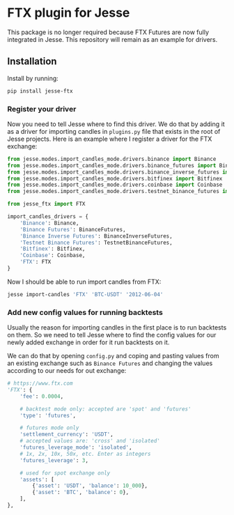 # FTX plugin for Jesse

This package is no longer required because FTX Futures are now fully integrated in Jesse. This repository will remain as an example for drivers. 

## Installation 
Install by running:

```sh
pip install jesse-ftx
```

### Register your driver
Now you need to tell Jesse where to find this driver. We do that by adding it as a driver for importing candles in `plugins.py` file that exists in the root of Jesse projects. Here is an example where I register a driver for the FTX exchange:

```py
from jesse.modes.import_candles_mode.drivers.binance import Binance
from jesse.modes.import_candles_mode.drivers.binance_futures import BinanceFutures
from jesse.modes.import_candles_mode.drivers.binance_inverse_futures import BinanceInverseFutures
from jesse.modes.import_candles_mode.drivers.bitfinex import Bitfinex
from jesse.modes.import_candles_mode.drivers.coinbase import Coinbase
from jesse.modes.import_candles_mode.drivers.testnet_binance_futures import TestnetBinanceFutures

from jesse_ftx import FTX

import_candles_drivers = {
    'Binance': Binance,
    'Binance Futures': BinanceFutures,
    'Binance Inverse Futures': BinanceInverseFutures,
    'Testnet Binance Futures': TestnetBinanceFutures,
    'Bitfinex': Bitfinex,
    'Coinbase': Coinbase,
    'FTX': FTX
}
```

Now I should be able to run import candles from FTX:

```sh
jesse import-candles 'FTX' 'BTC-USDT' '2012-06-04'
```

### Add new config values for running backtests
Usually the reason for importing candles in the first place is to run backtests on them. So we need to tell Jesse where to find the config values for our newly added exchange in order for it run backtests on it. 

We can do that by opening `config.py` and coping and pasting values from an existing exchange such as `Binance Futures` and changing the values according to our needs for out exchange:
```py
# https://www.ftx.com
'FTX': {
    'fee': 0.0004,

    # backtest mode only: accepted are 'spot' and 'futures'
    'type': 'futures',

    # futures mode only
    'settlement_currency': 'USDT',
    # accepted values are: 'cross' and 'isolated'
    'futures_leverage_mode': 'isolated',
    # 1x, 2x, 10x, 50x, etc. Enter as integers
    'futures_leverage': 3,

    # used for spot exchange only
    'assets': [
        {'asset': 'USDT', 'balance': 10_000},
        {'asset': 'BTC', 'balance': 0},
    ],
},
```
